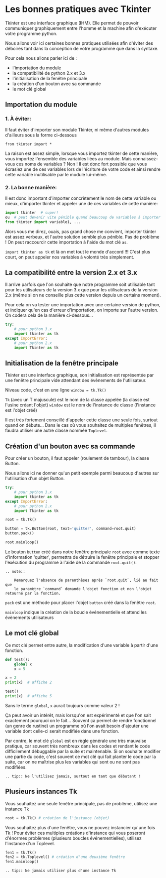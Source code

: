 Les bonnes pratiques avec Tkinter
=================================

Tkinter est une interface graphique (IHM). Elle permet de pouvoir communiquer graphiquement entre l'homme et la machine afin d'exécuter
votre programme python.

Nous allons voir ici certaines bonnes pratiques utilisées afin d'éviter des déboires tant dans la conception de votre programme que dans la syntaxe.

Pour cela nous allons parler ici de :

* l'importation du module
* la compatibilité de python 2.x et 3.x
* l'initialisation de la fenêtre principale
* la création d'un bouton avec sa commande
* le mot clé global
    

Importation du module
---------------------

### 1. À éviter:

Il faut éviter d'importer son module Tkinter, ni même d'autres modules d'ailleurs sous la forme ci-dessous

`from tkinter import *`

La raison est assez simple, lorsque vous importez tkinter de cette manière, vous importez l'ensemble des variables liées au module.
Mais connaissez-vous ces noms de variables ? Non ! Il est donc fort possible que vous écrasiez une de ces variables lors de l'écriture
de votre code et ainsi rendre cette variable inutilisable par le module lui-même.

### 2. La bonne manière:

Il est donc important d'importer concrètement le nom de cette variable ou mieux, d'importer tkinter et appeler une de ces variables de cette
manière:

```python
import tkinter  # super!
ou  # peut devenir vite pénible quand beaucoup de variables à importer
from tkinter import variable1, ...
```


Alors vous me direz, ouais, pas grand chose me convient, importer tkinter est assez verbeux, et l'autre solution semble plus pénible.
Pas de problème ! On peut raccourcir cette importation à l'aide du mot clé `as`.

`import tkinter as tk` et là on met tout le monde d'accord !!! C'est plus court, on peut appeler nos variables à volonté très simplement.

La compatibilité entre la version 2.x et 3.x
--------------------------------------------

Il arrive parfois que l'on souhaite que notre programme soit utilisable tant pour les utilisateurs de la version 3.x que pour les utilisateurs de
la version 2.x (même si on ne conseille plus cette version depuis un certains moment).

Pour cela on va tester une importation avec une certaine version de python, et indiquer qu'en cas d'erreur d'importation, on importe sur
l'autre version. On codera cela de la manière ci-dessous...


```python
try:
    # pour python 3.x
    import tkinter as tk
except ImportError:
    # pour python 2.x
    import Tkinter as tk
```


Initialisation de la fenêtre principale
---------------------------------------

Tkinter est une interface graphique, son initialisation est représentée par une fenêtre principale vide attendant des évènements de l'utilisateur.

Niveau code, c'est en une ligne `window = tk.Tk()`

`Tk` (avec un T majuscule) est le nom de la classe appelée (la classe est l'usine créant l'objet)
`window` est le nom de l'instance de classe (l'instance est l'objet créé)

Il est très fortement conseillé d'appeler cette classe une seule fois, surtout quand on débute... Dans le cas où vous souhaitez de multiples
fenêtres, il faudra utiliser une autre classe nommée `Toplevel`.

Création d'un bouton avec sa commande
-------------------------------------

Pour créer un bouton, il faut appeler (roulement de tambour), la classe Button.

Nous allons ici ne donner qu'un petit exemple parmi beaucoup d'autres sur l'utilisation d'un objet Button.


```python
try:
    # pour python 3.x
    import tkinter as tk
except ImportError:
    # pour python 2.x
    import Tkinter as tk

root = tk.Tk()

button = tk.Button(root, text='quitter', command=root.quit)
button.pack()

root.mainloop()
```


Le bouton `button` créé dans notre fenêtre principale `root` avec comme texte d'information 'quitter', permettra de détruire la fenêtre principale
et stopper l'exécution du programme à l'aide de la commande `root.quit()`. 

```eval_rst
.. note::

    Remarquez l'absence de parenthèses après `root.quit`, lié au fait que
    le paramètre `command` demande l'objet fonction et non l'objet retourné par la fonction.
```

`pack` est une méthode pour placer l'objet `button` créé dans la fenêtre `root`.

`mainloop` indique la création de la boucle événementielle et attend les évènements utilisateurs

Le mot clé global
-----------------

Ce mot clé permet entre autre, la modification d'une variable à partir d'une fonction.


```python
def test():
    global x
    x = 5

x = 2
print(x)  # affiche 2

test()
print(x)  # affiche 5
```


Sans le terme `global`, `x` aurait toujours comme valeur 2 !

Ça peut avoir un intérêt, mais lorsqu'on est expérimenté et que l'on sait exactement pourquoi on le fait... Souvent ça permet de rendre fonctionnel
(un genre de rustine) un programme où l'on avait besoin d'ajouter une variable dont celle-ci serait modifiée dans une fonction.

Par contre, le mot clé `global` est en règle générale une très mauvaise pratique, car souvent très nombreux dans les codes et rendant le code
difficilement débuggable par la suite et maintenable. Si on souhaite modifier une partie du code, c'est souvent ce mot clé qui fait planter le
code par la suite, car on ne maîtrise plus les variables qui sont ou ne sont pas modifiées.

```eval_rst
.. tip:: Ne l'utilisez jamais, surtout en tant que débutant !
```
Plusieurs instances Tk
-----------------------
Vous souhaitez une seule fenêtre principale, pas de problème, utilisez une instance Tk
```python
root = tk.Tk() # création de l'instance (objet)
```
Vous souhaitez plus d'une fenêtre, vous ne pouvez instancier qu'une fois Tk ! Pour éviter ces multiples créations d'instance qui vous poseront d'énormes problèmes (plusieurs boucles événementielles), utilisez l'instance d'un Toplevel.
```python
fen1 = tk.Tk()
fen2 = tk.Toplevel() # création d'une deuxième fenêtre
fen1.mainloop()
```
```eval_rst
.. tip:: Ne jamais utiliser plus d'une instance Tk
```
